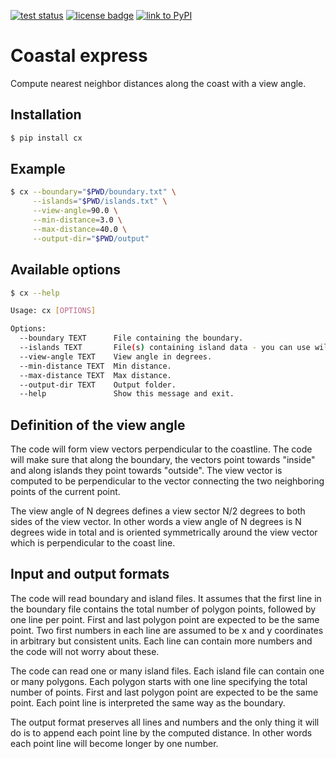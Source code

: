 [![test status](https://github.com/bast/coastal-express/workflows/Test/badge.svg)](https://github.com/bast/coastal-express/actions)
[![license badge](https://img.shields.io/badge/license-%20GPL-blue.svg)](LICENSE)
[![link to PyPI](https://badge.fury.io/py/cx.svg)](https://badge.fury.io/py/cx)


# Coastal express

Compute nearest neighbor distances along the coast with a view angle.


## Installation

```bash
$ pip install cx
```


## Example

```bash
$ cx --boundary="$PWD/boundary.txt" \
     --islands="$PWD/islands.txt" \
     --view-angle=90.0 \
     --min-distance=3.0 \
     --max-distance=40.0 \
     --output-dir="$PWD/output"
```


## Available options

```bash
$ cx --help

Usage: cx [OPTIONS]

Options:
  --boundary TEXT      File containing the boundary.
  --islands TEXT       File(s) containing island data - you can use wildcards.
  --view-angle TEXT    View angle in degrees.
  --min-distance TEXT  Min distance.
  --max-distance TEXT  Max distance.
  --output-dir TEXT    Output folder.
  --help               Show this message and exit.
```


## Definition of the view angle

The code will form view vectors perpendicular to the coastline. The code will
make sure that along the boundary, the vectors point towards "inside" and along
islands they point towards "outside". The view vector is computed to be
perpendicular to the vector connecting the two neighboring points of the
current point.

The view angle of N degrees defines a view sector N/2 degrees to both sides of
the view vector.  In other words a view angle of N degrees is N degrees wide in
total and is oriented symmetrically around the view vector which is
perpendicular to the coast line.


## Input and output formats

The code will read boundary and island files. It assumes that the first line in
the boundary file contains the total number of polygon points, followed by one
line per point.  First and last polygon point are expected to be the same
point.  Two first numbers in each line are assumed to be x and y coordinates in
arbitrary but consistent units.  Each line can contain more numbers and the
code will not worry about these.

The code can read one or many island files. Each island file can contain one or
many polygons.  Each polygon starts with one line specifying the total number
of points.  First and last polygon point are expected to be the same point.
Each point line is interpreted the same way as the boundary.

The output format preserves all lines and numbers and the only thing it will do
is to append each point line by the computed distance. In other words each
point line will become longer by one number.
